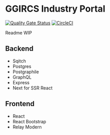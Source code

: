 # GGIRCS Industry Portal

[![Quality Gate Status](https://sonarcloud.io/api/project_badges/measure?project=bcgov_cas-ciip-portal&metric=alert_status)](https://sonarcloud.io/dashboard?id=bcgov_cas-ciip-portal)
[![CircleCI](https://circleci.com/gh/bcgov/cas-ciip-portal.svg?style=svg)](https://circleci.com/gh/bcgov/cas-ciip-portal)

Readme WIP

## Backend

- Sqitch
- Postgres
- Postgraphile
- GraphQL
- Express
- Next for SSR React


## Frontend
- React
- React Bootstrap
- Relay Modern


